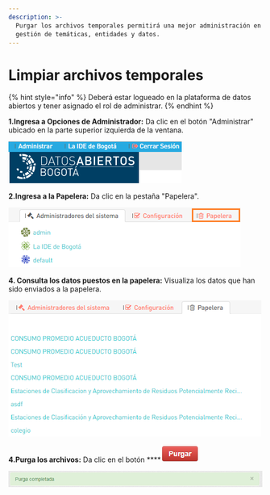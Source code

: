 ```yaml
---
description: >-
  Purgar los archivos temporales permitirá una mejor administración en la
  gestión de temáticas, entidades y datos.
---
```


# Limpiar archivos temporales

{% hint style="info" %}
Deberá estar logueado en la plataforma de datos abiertos y tener asignado el rol de administrar.
{% endhint %}

**1.Ingresa a Opciones de Administrador:** Da clic en el botón "Administrar" ubicado en la parte superior izquierda de la ventana.

![](.gitbook/assets/image%20%28170%29.png)

 **2.Ingresa a la Papelera:** Da clic en la pestaña "Papelera".

![](.gitbook/assets/image%20%2853%29.png)

**4. Consulta los datos puestos en la papelera:** Visualiza los datos que han sido enviados a la papelera.

![](.gitbook/assets/image%20%2883%29.png)

**4.Purga los archivos:** Da clic en el botón ****![](.gitbook/assets/purga.PNG)

![](.gitbook/assets/image%20%28187%29.png)

